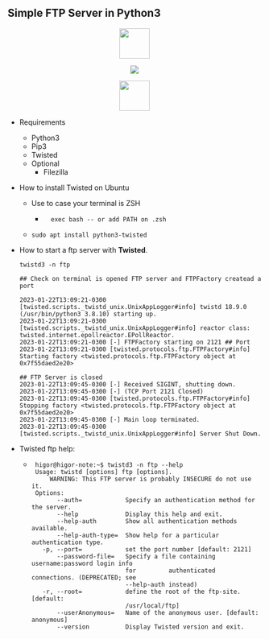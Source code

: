 ## Simple FTP Server in Python3
  <div align="center">
    <img src="https://i.imgur.com/ic5re50.png" width="60px">
  </div>
  
  <p align="center" width="100%">
       <img src="https://i.imgur.com/TskTw6r.png">
  </p>

  <div align="center">
    <img src="https://i.imgur.com/ic5re50.png" width="60px">
  </div>

  - Requirements
    - Python3
    - Pip3
    - Twisted
    - Optional
      - Filezilla

  - How to install Twisted on Ubuntu
    - Use to case your terminal is ZSH
      - ```
          exec bash -- or add PATH on .zsh
        ```
    - ```
      sudo apt install python3-twisted
      ```

  - How to start a ftp server with **Twisted**.
    ```
    twistd3 -n ftp
    
    ## Check on terminal is opened FTP server and FTPFactory createad a port

    2023-01-22T13:09:21-0300 [twisted.scripts._twistd_unix.UnixAppLogger#info] twistd 18.9.0 (/usr/bin/python3 3.8.10) starting up.
    2023-01-22T13:09:21-0300 [twisted.scripts._twistd_unix.UnixAppLogger#info] reactor class: twisted.internet.epollreactor.EPollReactor.
    2023-01-22T13:09:21-0300 [-] FTPFactory starting on 2121 ## Port
    2023-01-22T13:09:21-0300 [twisted.protocols.ftp.FTPFactory#info] Starting factory <twisted.protocols.ftp.FTPFactory object at 0x7f55daed2e20>
    
    ## FTP Server is closed
    2023-01-22T13:09:45-0300 [-] Received SIGINT, shutting down.
    2023-01-22T13:09:45-0300 [-] (TCP Port 2121 Closed)
    2023-01-22T13:09:45-0300 [twisted.protocols.ftp.FTPFactory#info] Stopping factory <twisted.protocols.ftp.FTPFactory object at 0x7f55daed2e20>
    2023-01-22T13:09:45-0300 [-] Main loop terminated.
    2023-01-22T13:09:45-0300 [twisted.scripts._twistd_unix.UnixAppLogger#info] Server Shut Down.
    ```
   - Twisted ftp help:
     - ```
        higor@higor-note:~$ twistd3 -n ftp --help
        Usage: twistd [options] ftp [options].
            WARNING: This FTP server is probably INSECURE do not use it.
        Options:
              --auth=            Specify an authentication method for the server.
              --help             Display this help and exit.
              --help-auth        Show all authentication methods available.
              --help-auth-type=  Show help for a particular authentication type.
          -p, --port=            set the port number [default: 2121]
              --password-file=   Specify a file containing username:password login info
                                 for         authenticated connections. (DEPRECATED; see
                                 --help-auth instead)
          -r, --root=            define the root of the ftp-site. [default:
                                 /usr/local/ftp]
              --userAnonymous=   Name of the anonymous user. [default: anonymous]
              --version          Display Twisted version and exit.
        ```


